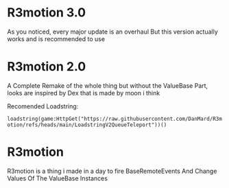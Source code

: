 # R3motion 3.0
As you noticed, every major update is an overhaul But this version actually works and is recommended to use

# R3motion 2.0

A Complete Remake of the whole thing but without the ValueBase Part, looks are inspired by Dex that is made by moon i think

Recomended Loadstring:

`loadstring(game:HttpGet("https://raw.githubusercontent.com/DanMard/R3motion/refs/heads/main/LoadstringV2QueueTeleport"))()` 


# R3motion
R3motion is a thing i made in a day to fire BaseRemoteEvents And Change Values Of The ValueBase Instances
